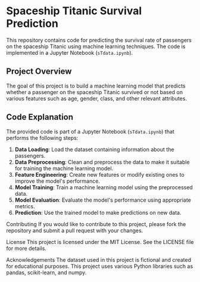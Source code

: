 # Spaceship Titanic Survival Prediction

This repository contains code for predicting the survival rate of passengers on the spaceship Titanic using machine learning techniques. The code is implemented in a Jupyter Notebook (`sTdata.ipynb`).

## Project Overview

The goal of this project is to build a machine learning model that predicts whether a passenger on the spaceship Titanic survived or not based on various features such as age, gender, class, and other relevant attributes.

## Code Explanation

The provided code is part of a Jupyter Notebook (`sTdata.ipynb`) that performs the following steps:

1. **Data Loading**: Load the dataset containing information about the passengers.
2. **Data Preprocessing**: Clean and preprocess the data to make it suitable for training the machine learning model.
3. **Feature Engineering**: Create new features or modify existing ones to improve the model's performance.
4. **Model Training**: Train a machine learning model using the preprocessed data.
5. **Model Evaluation**: Evaluate the model's performance using appropriate metrics.
6. **Prediction**: Use the trained model to make predictions on new data.

Contributing
If you would like to contribute to this project, please fork the repository and submit a pull request with your changes.

License
This project is licensed under the MIT License. See the LICENSE file for more details.

Acknowledgements
The dataset used in this project is fictional and created for educational purposes.
This project uses various Python libraries such as pandas, scikit-learn, and numpy.
